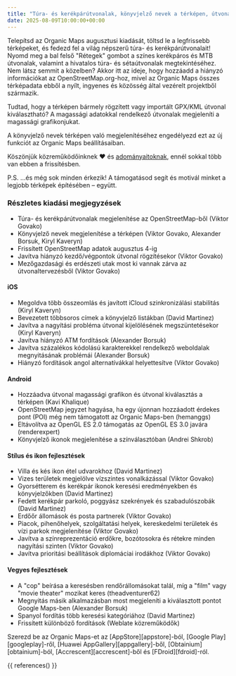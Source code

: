 ```yaml
---
title: "Túra- és kerékpárútvonalak, könyvjelző nevek a térképen, útvonal kiválasztás, magassági grafikon és még sok más az augusztusi kiadásban"
date: 2025-08-09T10:00:00+00:00
---
```


Telepítsd az Organic Maps augusztusi kiadását, töltsd le a legfrissebb térképeket, és fedezd fel a világ népszerű túra- és kerékpárútvonalait! Nyomd meg a bal felső "Rétegek" gombot a színes kerékpáros és MTB útvonalak, valamint a hivatalos túra- és sétaútvonalak megtekintéséhez. Nem látsz semmit a közelben? Akkor itt az ideje, hogy hozzáadd a hiányzó információkat az OpenStreetMap.org-hoz, mivel az Organic Maps összes térképadata ebből a nyílt, ingyenes és közösség által vezérelt projektből származik.

Tudtad, hogy a térképen bármely rögzített vagy importált GPX/KML útvonal kiválasztható? A magassági adatokkal rendelkező útvonalak megjeleníti a magassági grafikonjukat.

A könyvjelző nevek térképen való megjelenítéséhez engedélyezd ezt az új funkciót az Organic Maps beállításaiban.

Köszönjük közreműködőinknek ❤️ és [adományaitoknak](@/donate/index.hu.md), ennél sokkal több van ebben a frissítésben.

P.S. ...és még sok minden érkezik! A támogatásod segít és motivál minket a legjobb térképek építésében – együtt.

### Részletes kiadási megjegyzések

- Túra- és kerékpárútvonalak megjelenítése az OpenStreetMap-ből (Viktor Govako)
- Könyvjelző nevek megjelenítése a térképen (Viktor Govako, Alexander Borsuk, Kiryl Kaveryn)
- Frissített OpenStreetMap adatok augusztus 4-ig
- Javítva hiányzó kezdő/végpontok útvonal rögzítésekor (Viktor Govako)
- Mezőgazdasági és erdészeti utak most ki vannak zárva az útvonaltervezésből (Viktor Govako)

#### iOS
- Megoldva több összeomlás és javított iCloud szinkronizálási stabilitás (Kiryl Kaveryn)
- Bevezetett többsoros címek a könyvjelző listákban (David Martinez)
- Javítva a nagyítási probléma útvonal kijelölésének megszüntetésekor (Kiryl Kaveryn)
- Javítva hiányzó ATM fordítások (Alexander Borsuk)
- Javítva százalékos kódolású karakterekkel rendelkező weboldalak megnyitásának problémái (Alexander Borsuk)
- Hiányzó fordítások angol alternatívákkal helyettesítve (Viktor Govako)

#### Android
- Hozzáadva útvonal magassági grafikon és útvonal kiválasztás a térképen (Kavi Khalique)
- OpenStreetMap jegyzet hagyása, ha egy újonnan hozzáadott érdekes pont (POI) még nem támogatott az Organic Maps-ben (hemanggs)
- Eltávolítva az OpenGL ES 2.0 támogatás az OpenGL ES 3.0 javára (renderexpert)
- Könyvjelző ikonok megjelenítése a színválasztóban (Andrei Shkrob)

#### Stílus és ikon fejlesztések
- Villa és kés ikon étel udvarokhoz (David Martinez)
- Vizes területek megjelölve vízszintes vonalkázással (Viktor Govako)
- Gyorsétterem és kerékpár ikonok keresési eredményekben és könyvjelzőkben (David Martinez)
- Fedett kerékpár parkoló, poggyász szekrények és szabadulószobák (David Martinez)
- Erdőőr állomások és posta partnerek (Viktor Govako)
- Piacok, pihenőhelyek, szolgáltatási helyek, kereskedelmi területek és vízi parkok megjelenítése (Viktor Govako)
- Javítva a színreprezentáció erdőkre, bozótosokra és rétekre minden nagyítási szinten (Viktor Govako)
- Javítva prioritási beállítások diplomáciai irodákhoz (Viktor Govako)

#### Vegyes fejlesztések
- A "cop" beírása a keresésben rendőrállomásokat talál, míg a "film" vagy "movie theater" mozikat keres (theadventurer62)
- Megnyitás másik alkalmazásban most megjeleníti a kiválasztott pontot Google Maps-ben (Alexander Borsuk)
- Spanyol fordítás több keresési kategóriához (David Martinez)
- Frissített különböző fordítások (Weblate közreműködők)

Szerezd be az Organic Maps-et az [AppStore][appstore]-ból, [Google Play][googleplay]-ről, [Huawei AppGallery][appgallery]-ből, [Obtainium][obtainium]-ból, [Accrescent][accrescent]-ből és [FDroid][fdroid]-ról.

{{ references() }}
